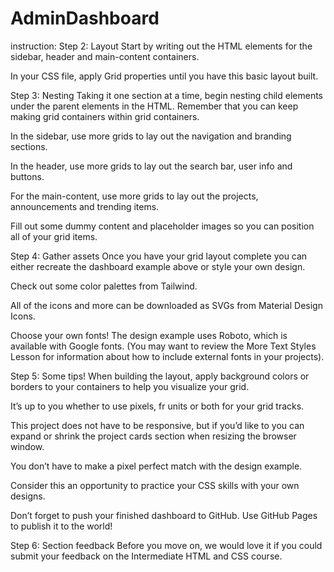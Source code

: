 # AdminDashboard
instruction:
Step 2: Layout
Start by writing out the HTML elements for the sidebar, header and main-content containers.

In your CSS file, apply Grid properties until you have this basic layout built.


Step 3: Nesting
Taking it one section at a time, begin nesting child elements under the parent elements in the HTML. Remember that you can keep making grid containers within grid containers.

In the sidebar, use more grids to lay out the navigation and branding sections.

In the header, use more grids to lay out the search bar, user info and buttons.

For the main-content, use more grids to lay out the projects, announcements and trending items.

Fill out some dummy content and placeholder images so you can position all of your grid items.


Step 4: Gather assets
Once you have your grid layout complete you can either recreate the dashboard example above or style your own design.

Check out some color palettes from Tailwind.

All of the icons and more can be downloaded as SVGs from Material Design Icons.

Choose your own fonts! The design example uses Roboto, which is available with Google fonts. (You may want to review the More Text Styles Lesson for information about how to include external fonts in your projects).


Step 5: Some tips!
When building the layout, apply background colors or borders to your containers to help you visualize your grid.

It’s up to you whether to use pixels, fr units or both for your grid tracks.

This project does not have to be responsive, but if you’d like to you can expand or shrink the project cards section when resizing the browser window.

You don’t have to make a pixel perfect match with the design example.

Consider this an opportunity to practice your CSS skills with your own designs.

Don’t forget to push your finished dashboard to GitHub. Use GitHub Pages to publish it to the world!

Step 6: Section feedback
Before you move on, we would love it if you could submit your feedback on the Intermediate HTML and CSS course.